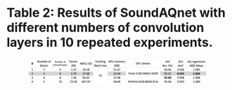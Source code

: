# Table 2: Results of SoundAQnet with different numbers of convolution layers in 10 repeated experiments.
<h3 align="center"> <p></p></h3>
<div align="center">
<img src="Table2.png" width=80%/> 
</div>  
